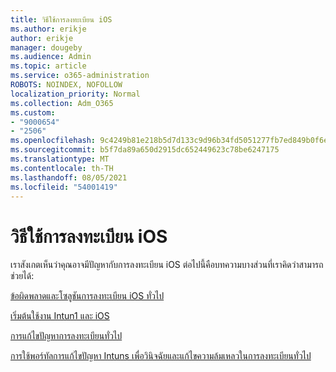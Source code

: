 ```yaml
---
title: วิธีใช้การลงทะเบียน iOS
ms.author: erikje
author: erikje
manager: dougeby
ms.audience: Admin
ms.topic: article
ms.service: o365-administration
ROBOTS: NOINDEX, NOFOLLOW
localization_priority: Normal
ms.collection: Adm_O365
ms.custom:
- "9000654"
- "2506"
ms.openlocfilehash: 9c4249b81e218b5d7d133c9d96b34fd5051277fb7ed849b0f6e90b2c18fb0e0e
ms.sourcegitcommit: b5f7da89a650d2915dc652449623c78be6247175
ms.translationtype: MT
ms.contentlocale: th-TH
ms.lasthandoff: 08/05/2021
ms.locfileid: "54001419"
---
```

# <a name="ios-enrollment-help"></a>วิธีใช้การลงทะเบียน iOS

เราสังเกตเห็นว่าคุณอาจมีปัญหากับการลงทะเบียน iOS ต่อไปนี้คือบทความบางส่วนที่เราคิดว่าสามารถช่วยได้: 

[ข้อผิดพลาดและโซลูชันการลงทะเบียน iOS ทั่วไป](https://support.microsoft.com/help/4039809/troubleshooting-ios-device-enrollment-in-intune)

[เริ่มต้นใช้งาน Intun1 และ iOS](https://docs.microsoft.com/intune/enrollment/ios-enroll)

[การแก้ไขปัญหาการลงทะเบียนทั่วไป](https://docs.microsoft.com/intune/enrollment/troubleshoot-device-enrollment-in-intune)

[การใช้พอร์ทัลการแก้ไขปัญหา Intuns เพื่อวินิจฉัยและแก้ไขความล้มเหลวในการลงทะเบียนทั่วไป](https://docs.microsoft.com/intune/help-desk-operators)